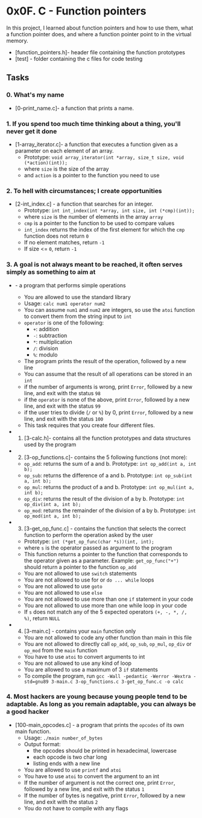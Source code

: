 # 0x0F. C - Function pointers

In this project, I learned about function pointers and how to use them, what a function pointer does, and where a function pointer point to in the virtual memory.
- [function_pointers.h]- header file containing the function prototypes
- [test] - folder containing the c files for code testing

## Tasks
### 0. What's my name
- [0-print_name.c]- a function that prints a name.

### 1. If you spend too much time thinking about a thing, you'll never get it done
- [1-array_iterator.c]- a function that executes a function given as a parameter on each element of an array.
  - Prototype: ```void array_iterator(int *array, size_t size, void (*action)(int));```
  - where ```size``` is the size of the array
  - and ```action``` is a pointer to the function you need to use

### 2. To hell with circumstances; I create opportunities
- [2-int_index.c] - a function that searches for an integer.
  - Prototype: ```int int_index(int *array, int size, int (*cmp)(int));```
  - where ```size``` is the number of elements in the array ```array```
  - ```cmp``` is a pointer to the function to be used to compare values
  - ```int_index``` returns the index of the first element for which the ```cmp``` function does not return ```0```
  - If no element matches, return ```-1```
  - If size <= ```0```, return ```-1```

### 3. A goal is not always meant to be reached, it often serves simply as something to aim at
- []() - a program that performs simple operations
  - You are allowed to use the standard library
  - Usage: ```calc num1 operator num2```
  - You can assume ```num1``` and ```num2``` are integers, so use the ```atoi``` function to convert them from the string input to ```int```
  - ```operator``` is one of the following:
    - ```+```: addition
    - ```-```: subtraction
    - ```*```: multiplication
    - ```/```: division
    - ```%```: modulo
  - The program prints the result of the operation, followed by a new line
  - You can assume that the result of all operations can be stored in an ```int```
  - if the number of arguments is wrong, print ```Error```, followed by a new line, and exit with the status ```98```
  - if the ```operator``` is none of the above, print ```Error```, followed by a new line, and exit with the status ```99```
  - if the user tries to divide (```/``` or ```%```) by 0, print ```Error```, followed by a new line, and exit with the status ```100```
  - This task requires that you create four different files.
- 1. [3-calc.h]- contains all the function prototypes and data structures used by the program
- 2. [3-op_functions.c]- contains the 5 following functions (not more):
  - ```op_add```: returns the sum of a and b. Prototype: ```int op_add(int a, int b);```
  - ```op_sub```: returns the difference of a and b. Prototype: ```int op_sub(int a, int b);```
  - ```op_mul```: returns the product of a and b. Prototype: ```int op_mul(int a, int b);```
  - ```op_div```: returns the result of the division of a by b. Prototype: ```int op_div(int a, int b);```
  - ```op_mod```: returns the remainder of the division of a by b. Prototype: ```int op_mod(int a, int b);```

- 3. [3-get_op_func.c] - contains the function that selects the correct function to perform the operation asked by the user
  - Prototype: ```int (*get_op_func(char *s))(int, int);```
  - where ```s``` is the operator passed as argument to the program
  - This function returns a pointer to the function that corresponds to the operator given as a parameter. Example: ```get_op_func("+")``` should return a pointer to the function ```op_add```
  - You are not allowed to use ```switch``` statements
  - You are not allowed to use for or ```do ... while``` loops
  - You are not allowed to use ```goto```
  - You are not allowed to use ```else```
  - You are not allowed to use more than one ```if``` statement in your code
  - You are not allowed to use more than one while loop in your code
  - If ```s``` does not match any of the 5 expected operators ```(+, -, *, /, %)```, return ```NULL```

- 4. [3-main.c] - contains your ```main``` function only
  - You are not allowed to code any other function than main in this file
  - You are not allowed to directly call ```op_add```, ```op_sub```, ```op_mul```, ```op_div``` or ```op_mod``` from the ```main``` function
  - You have to use ```atoi``` to convert arguments to int
  - You are not allowed to use any kind of loop
  - You are allowed to use a maximum of 3 ```if``` statements
  - To compile the program, run ```gcc -Wall -pedantic -Werror -Wextra -std=gnu89 3-main.c 3-op_functions.c 3-get_op_func.c -o calc```

### 4. Most hackers are young because young people tend to be adaptable. As long as you remain adaptable, you can always be a good hacker
- [100-main_opcodes.c] - a program that prints the ```opcodes``` of its own main function.
  - Usage: ```./main number_of_bytes```
  - Output format:
    - the opcodes should be printed in hexadecimal, lowercase
    - each opcode is two char long
    - listing ends with a new line
  - You are allowed to use ```printf``` and ```atoi```
  - You have to use ```atoi``` to convert the argument to an int
  - If the number of argument is not the correct one, print ```Error```, followed by a new line, and exit with the status ```1```
  - If the number of bytes is negative, print ```Error```, followed by a new line, and exit with the status ```2```
  - You do not have to compile with any flags
